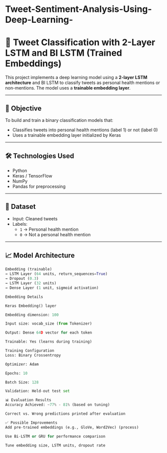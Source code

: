 # Tweet-Sentiment-Analysis-Using-Deep-Learning-
# 🧠 Tweet Classification with 2-Layer LSTM and BI LSTM (Trained Embeddings)

This project implements a deep learning model using a **2-layer LSTM architecture** and BI LSTM to classify tweets as personal health mentions or non-mentions. The model uses a **trainable embedding layer**.

---

## 📌 Objective

To build and train a binary classification models that:
- Classifies tweets into personal health mentions (label 1) or not (label 0)
- Uses a trainable embedding layer initialized by Keras

---

## 🛠️ Technologies Used

- Python
- Keras / TensorFlow
- NumPy
- Pandas for preprocessing

---

## 🧾 Dataset

- Input: Cleaned tweets
- Labels:
  - `1` → Personal health mention  
  - `0` → Not a personal health mention

---

## 📈 Model Architecture

```python
Embedding (trainable)
→ LSTM Layer (64 units, return_sequences=True)
→ Dropout (0.3)
→ LSTM Layer (32 units)
→ Dense Layer (1 unit, sigmoid activation)

Embedding Details

Keras Embedding() layer

Embedding dimension: 100

Input size: vocab_size (from Tokenizer)

Output: Dense 64D vector for each token

Trainable: Yes (learns during training)

Training Configuration
Loss: Binary Crossentropy

Optimizer: Adam

Epochs: 10

Batch Size: 128

Validation: Held-out test set

📊 Evaluation Results
Accuracy Achieved: ~77% - 81% (based on tuning)

Correct vs. Wrong predictions printed after evaluation

✅ Possible Improvements
Add pre-trained embeddings (e.g., GloVe, Word2Vec) (process)

Use Bi-LSTM or GRU for performance comparison

Tune embedding size, LSTM units, dropout rate






